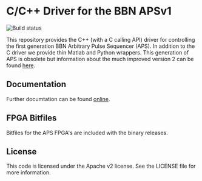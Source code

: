 C/C++ Driver for the BBN APSv1
===============================

![Build status](https://ci.appveyor.com/api/projects/status/307yvixfrmdlf06e/branch/master?svg=true)


This repository provides the C++ (with a C calling API) driver for controlling the first generation BBN Arbitrary Pulse Sequencer (APS).  In addition to the C driver we provide thin Matlab and Python wrappers.  This generation of APS is obsolete but information about the much improved version 2 can be found [here](https://quantum.bbn.com/tools/aps).

Documentation
-------------
Further documtation can be found [online](https://libaps.readthedocs.org).

FPGA Bitfiles
--------------
Bitfiles for the APS FPGA's are included with the binary releases.

License
-------------
This code is licensed under the Apache v2 license.  See the LICENSE file for more information.
